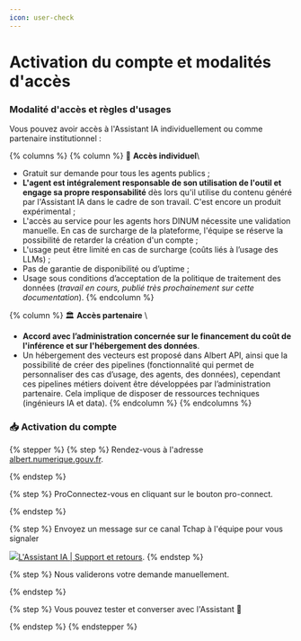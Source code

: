 ```yaml
---
icon: user-check
---
```


# Activation du compte et modalités d'accès

### Modalité d'accès et règles d'usages&#x20;

Vous pouvez avoir accès à l'Assistant IA individuellement ou comme partenaire institutionnel :&#x20;



{% columns %}
{% column %}
👤 **Accès individuel**\


* Gratuit sur demande pour tous les agents publics ;
* **L'agent est intégralement responsable de son utilisation de l'outil et engage sa propre responsabilité** dès lors qu'il utilise du contenu généré par l'Assistant IA dans le cadre de son travail. C'est encore un produit expérimental ;
* L'accès au service pour les agents hors DINUM nécessite une validation manuelle. En cas de surcharge de la plateforme, l'équipe se réserve la possibilité de retarder la création d'un compte ;
* L'usage peut être limité en cas de surcharge (coûts liés à l’usage des LLMs) ;
* Pas de garantie de disponibilité ou d’uptime ;
* Usage sous conditions d’acceptation de la politique de traitement des données (_travail en cours, publié très prochainement sur cette documentation_).
{% endcolumn %}

{% column %}
🏛️ **Accès partenaire** \


* **Accord avec l’administration concernée sur le financement du coût de l'inférence et sur l'hébergement des données**.
* Un hébergement des vecteurs est proposé dans Albert API, ainsi que la possibilité de créer des pipelines (fonctionnalité qui permet de personnaliser des cas d’usage, des agents, des données), cependant ces pipelines métiers doivent être développées par l’administration partenaire. Cela implique de disposer de ressources techniques (ingénieurs IA et data).&#x20;
{% endcolumn %}
{% endcolumns %}



### **📥 Activation du compte**&#x20;

{% stepper %}
{% step %}
Rendez-vous à l'adresse [albert.numerique.gouv.fr](http://albert.numerique.gouv.fr/).


{% endstep %}

{% step %}
ProConnectez-vous en cliquant sur le bouton pro-connect.&#x20;


{% endstep %}

{% step %}
Envoyez un message sur ce canal Tchap à l'équipe pour vous signaler

&#x20; [![](https://matrix.agent.dinum.tchap.gouv.fr/_matrix/media/v3/thumbnail/matrix.agent.dinum.tchap.gouv.fr/0ec0d5ddd5bdca1545df9b1e83865519b5f7109f1829450108316418048?width=24\&height=24\&method=crop)L'Assistant IA | Support et retours](https://tchap.gouv.fr/#/room/!gpLYRJyIwdkcHBGYeC:agent.dinum.tchap.gouv.fr).
{% endstep %}

{% step %}
Nous validerons votre demande manuellement.

&#x20;
{% endstep %}

{% step %}
Vous pouvez tester et converser avec l'Assistant 💬


{% endstep %}
{% endstepper %}

